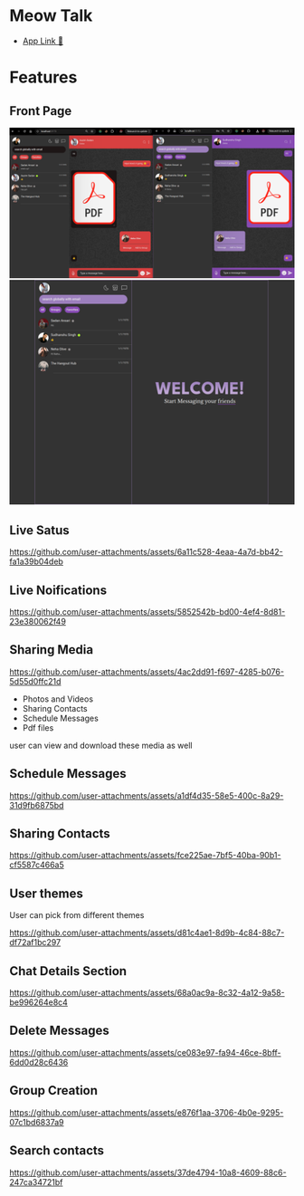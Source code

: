 # Meow Talk

- <a target="_blank" href="https://chat-app-lilac-psi-15.vercel.app">App Link 🔗</a>

# Features

<h2>Front Page</h2>
<img src="./frontend/src/assets/project-screenshot/Frontpage.png">

<img src="./frontend/src/assets/project-screenshot/Frontpage2.png">


<h2>Live Satus</h2>

https://github.com/user-attachments/assets/6a11c528-4eaa-4a7d-bb42-fa1a39b04deb

<h2>Live Noifications</h2>

https://github.com/user-attachments/assets/5852542b-bd00-4ef4-8d81-23e380062f49

<h2>Sharing Media</h2>

https://github.com/user-attachments/assets/4ac2dd91-f697-4285-b076-5d55d0ffc21d

<ul>
  <li>Photos and Videos</li>
  <li>Sharing Contacts</li>
  <li>Schedule Messages</li>
  <li>Pdf files</li>
</ul>
user can view and download these media as well

<h2>Schedule Messages</h2>

https://github.com/user-attachments/assets/a1df4d35-58e5-400c-8a29-31d9fb6875bd

<h2>Sharing Contacts</h2>

https://github.com/user-attachments/assets/fce225ae-7bf5-40ba-90b1-cf5587c466a5

<h2>User themes</h2>
User can pick from different themes

https://github.com/user-attachments/assets/d81c4ae1-8d9b-4c84-88c7-df72af1bc297

<h2>Chat Details Section</h2>

https://github.com/user-attachments/assets/68a0ac9a-8c32-4a12-9a58-be996264e8c4

<h2>Delete Messages</h2>

https://github.com/user-attachments/assets/ce083e97-fa94-46ce-8bff-6dd0d28c6436

<h2>Group Creation</h2>

https://github.com/user-attachments/assets/e876f1aa-3706-4b0e-9295-07c1bd6837a9

<h2>Search contacts</h2>

https://github.com/user-attachments/assets/37de4794-10a8-4609-88c6-247ca34721bf




